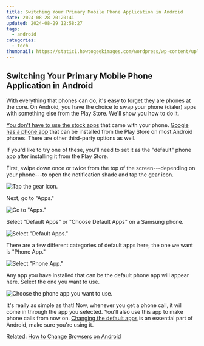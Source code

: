 ```yaml
---
title: Switching Your Primary Mobile Phone Application in Android
date: 2024-08-28 20:20:41
updated: 2024-08-29 12:58:27
tags:
  - android
categories:
  - tech
thumbnail: https://static1.howtogeekimages.com/wordpress/wp-content/uploads/2022/04/Phone-ringing.jpg
---
```


## Switching Your Primary Mobile Phone Application in Android

With everything that phones can do, it's easy to forget they are phones at the core. On Android, you have the choice to swap your phone (dialer) apps with something else from the Play Store. We'll show you how to do it.

[You don't have to use the stock apps](https://youtube-zero.techidaily.com/ed-in-2024-essential-guide-to-hashtagging-for-game-focused-yt-channels/) that came with your phone. [Google has a phone app](https://www.anrdoezrs.net/links/3607085/type/dlg/sid/UUhtgUeUpU206229/https://play.google.com/store/apps/details?id=com.google.android.dialer) that can be installed from the Play Store on most Android phones. There are other third-party options as well.

 If you'd like to try one of these, you'll need to set it as the "default" phone app after installing it from the Play Store.

 First, swipe down once or twice from the top of the screen---depending on your phone---to open the notification shade and tap the gear icon.

![Tap the gear icon.](https://static1.howtogeekimages.com/wordpress/wp-content/uploads/2022/03/2022-03-29_17-02-41.jpg?trim=1,1&amp;bg-color=000&amp;pad=1,1) 

 Next, go to "Apps."

![Go to "Apps."](https://static1.howtogeekimages.com/wordpress/wp-content/uploads/2016/10/2022-04-18_15-04-03.jpg) 

 Select "Default Apps" or "Choose Default Apps" on a Samsung phone.

![Select "Default Apps."](https://static1.howtogeekimages.com/wordpress/wp-content/uploads/2016/10/2022-04-18_15-04-50.jpg) 

 There are a few different categories of default apps here, the one we want is "Phone App."

![Select "Phone App."](https://static1.howtogeekimages.com/wordpress/wp-content/uploads/2022/04/2022-04-18_16-58-40.jpg) 

 Any app you have installed that can be the default phone app will appear here. Select the one you want to use.

![Choose the phone app you want to use.](https://static1.howtogeekimages.com/wordpress/wp-content/uploads/2022/04/2022-04-18_16-59-19.jpg) 

 It's really as simple as that! Now, whenever you get a phone call, it will come in through the app you selected. You'll also use this app to make phone calls from now on. [Changing the default apps](https://screen-recording.techidaily.com/2024-approved-discovering-the-finest-mac-screen-capture-software/) is an essential part of Android, make sure you're using it.

Related: [How to Change Browsers on Android](https://screen-recording.techidaily.com/2024-approved-discovering-the-finest-mac-screen-capture-software/)

<ins class="adsbygoogle"
     style="display:block"
     data-ad-format="autorelaxed"
     data-ad-client="ca-pub-7571918770474297"
     data-ad-slot="1223367746"></ins>



<ins class="adsbygoogle"
     style="display:block"
     data-ad-client="ca-pub-7571918770474297"
     data-ad-slot="8358498916"
     data-ad-format="auto"
     data-full-width-responsive="true"></ins>
